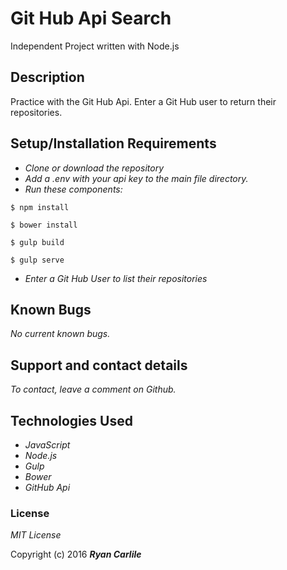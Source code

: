 # Git Hub Api Search
Independent Project written with Node.js

## Description

Practice with the Git Hub Api. Enter a Git Hub user to return their repositories.

## Setup/Installation Requirements

* _Clone or download the repository_
* _Add a .env with your api key to the main file directory._  
* _Run these components:_
```
$ npm install
```
```
$ bower install
```
```
$ gulp build
```
```
$ gulp serve
```
* _Enter a Git Hub User to list their repositories_

## Known Bugs

_No current known bugs._

## Support and contact details

_To contact, leave a comment on Github._

## Technologies Used

* _JavaScript_
* _Node.js_
* _Gulp_
* _Bower_
* _GitHub Api_

### License

*MIT License*

Copyright (c) 2016 **_Ryan Carlile_**
